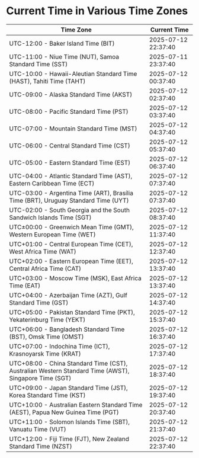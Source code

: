 # Current Time in Various Time Zones

| Time Zone | Current Time |
|-----------|--------------|
| UTC-12:00 - Baker Island Time (BIT) | 2025-07-12 22:37:40 |
| UTC-11:00 - Niue Time (NUT), Samoa Standard Time (SST) | 2025-07-11 23:37:40 |
| UTC-10:00 - Hawaii-Aleutian Standard Time (HAST), Tahiti Time (TAHT) | 2025-07-12 00:37:40 |
| UTC-09:00 - Alaska Standard Time (AKST) | 2025-07-12 02:37:40 |
| UTC-08:00 - Pacific Standard Time (PST) | 2025-07-12 03:37:40 |
| UTC-07:00 - Mountain Standard Time (MST) | 2025-07-12 04:37:40 |
| UTC-06:00 - Central Standard Time (CST) | 2025-07-12 05:37:40 |
| UTC-05:00 - Eastern Standard Time (EST) | 2025-07-12 06:37:40 |
| UTC-04:00 - Atlantic Standard Time (AST), Eastern Caribbean Time (ECT) | 2025-07-12 07:37:40 |
| UTC-03:00 - Argentina Time (ART), Brasília Time (BRT), Uruguay Standard Time (UYT) | 2025-07-12 07:37:40 |
| UTC-02:00 - South Georgia and the South Sandwich Islands Time (SGT) | 2025-07-12 08:37:40 |
| UTC±00:00 - Greenwich Mean Time (GMT), Western European Time (WET) | 2025-07-12 11:37:40 |
| UTC+01:00 - Central European Time (CET), West Africa Time (WAT) | 2025-07-12 12:37:40 |
| UTC+02:00 - Eastern European Time (EET), Central Africa Time (CAT) | 2025-07-12 13:37:40 |
| UTC+03:00 - Moscow Time (MSK), East Africa Time (EAT) | 2025-07-12 13:37:40 |
| UTC+04:00 - Azerbaijan Time (AZT), Gulf Standard Time (GST) | 2025-07-12 14:37:40 |
| UTC+05:00 - Pakistan Standard Time (PKT), Yekaterinburg Time (YEKT) | 2025-07-12 15:37:40 |
| UTC+06:00 - Bangladesh Standard Time (BST), Omsk Time (OMST) | 2025-07-12 16:37:40 |
| UTC+07:00 - Indochina Time (ICT), Krasnoyarsk Time (KRAT) | 2025-07-12 17:37:40 |
| UTC+08:00 - China Standard Time (CST), Australian Western Standard Time (AWST), Singapore Time (SGT) | 2025-07-12 18:37:40 |
| UTC+09:00 - Japan Standard Time (JST), Korea Standard Time (KST) | 2025-07-12 19:37:40 |
| UTC+10:00 - Australian Eastern Standard Time (AEST), Papua New Guinea Time (PGT) | 2025-07-12 20:37:40 |
| UTC+11:00 - Solomon Islands Time (SBT), Vanuatu Time (VUT) | 2025-07-12 21:37:40 |
| UTC+12:00 - Fiji Time (FJT), New Zealand Standard Time (NZST) | 2025-07-12 22:37:40 |
